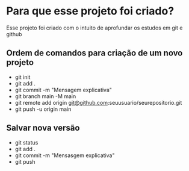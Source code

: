 # Para que esse projeto foi criado?

Esse projeto foi criado com o intuito de aprofundar os estudos em git e github

## Ordem de comandos para criação de um novo projeto

* git init
* git add .
* git commit -m "Mensagem explicativa"
* git branch main -M main
* git remote add origin git@github.com:seuusuario/seurepositorio.git
* git push -u origin main

## Salvar nova versão

* git status
* git add .
* git commit -m "Mensasgem explicativa"
* git push
